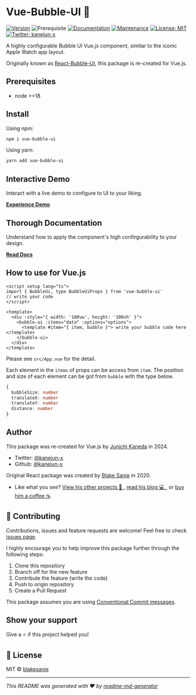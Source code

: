 # Vue-Bubble-UI 🔮

[![Version](https://img.shields.io/npm/v/vue-bubble-ui.svg)](https://www.npmjs.com/package/vue-bubble-ui)
![Prerequisite](https://img.shields.io/badge/node-%3E%3D18-blue.svg)
[![Documentation](https://img.shields.io/badge/documentation-yes-brightgreen.svg)](https://github.com/kanejun-x/Vue-Bubble-UI#readme)
[![Maintenance](https://img.shields.io/badge/Maintained%3F-yes-green.svg)](https://github.com/kanejun-x/Vue-Bubble-UI/graphs/commit-activity)
[![License: MIT](https://img.shields.io/github/license/kanejun-x/vue-bubble-ui)](https://github.com/kanejun-x/Vue-Bubble-UI/blob/master/LICENSE)
[![Twitter: kanejun-x](https://img.shields.io/twitter/follow/kanejun-x.svg?style=social)](https://twitter.com/kanejun-x)

A highly configurable Bubble UI Vue.js component, similar to the iconic Apple Watch app layout.

Originally known as [React-Bubble-UI](https://github.com/blakesanie/React-Bubble-UI), this package is re-created for Vue.js.

## Prerequisites

- node >=18

## Install

Using npm:

```sh
npm i vue-bubble-ui
```

Using yarn:

```sh
yarn add vue-bubble-ui
```

## Interactive Demo

Interact with a live demo to configure to UI to your liking.

[**Experience Demo**](https://blakesanie.github.io/React-Bubble-UI/#/demo)

## Thorough Documentation

Understand how to apply the component's high confirgurability to your design.

[**Read Docs**](https://blakesanie.github.io/React-Bubble-UI/#/docs)

## How to use for Vue.js

```vue
<script setup lang="ts">
import { BubbleUi, type BubbleUiProps } from 'vue-bubble-ui'
// write your code
</script>

<template>
  <div :style="{ width: '100vw', height: '100vh' }">
    <bubble-ui :items="data" :options="options">
      <template #item="{ item, bubble }"> write your bubble code here </template>
    </bubble-ui>
  </div>
</template>
```

Please see `src/App.vue` for the detail.

Each element in the `items` of props can be access from `item`.
The position and size of each element can be got from `bubble` with the type below.

```ts
{
  bubbleSize: number
  translateX: number
  translateY: number
  distance: number
}
```

## Author

This package was re-created for Vue.js by [Junichi Kaneda](https://github.com/kanejun-x) in 2024.

- Twitter: [@kanejun-x](https://twitter.com/kanejun-x)
- Github: [@kanejun-x](https://github.com/kanejun-x)

Original React package was created by [Blake Sanie](https://github.com/blakesanie) in 2020.

- Like what you see? [View his other projects 📱 ](https://blakesanie.com/cs), [read his blog 💻 ](https://blakesanie.medium.com), or [buy him a coffee ☕](https://paypal.me/blakesanie?locale.x=en_US).

## 🤝 Contributing

Contributions, issues and feature requests are welcome!
Feel free to check [issues page](https://github.com/kanejun-x/Vue-Bubble-UI/issues).

I highly encourage you to help improve this package further through the following steps:

1. Clone this repository
2. Branch off for the new feature
3. Contribute the feature (write the code)
4. Push to origin repository
5. Create a Pull Request

This package assumes you are using [Conventional Commit messages](https://www.conventionalcommits.org/en/v1.0.0/).

## Show your support

Give a ⭐️ if this project helped you!

## 📝 License

MIT © [blakesanie](https://github.com/blakesanie)

---

_This README was generated with ❤️ by [readme-md-generator](https://github.com/kefranabg/readme-md-generator)_

